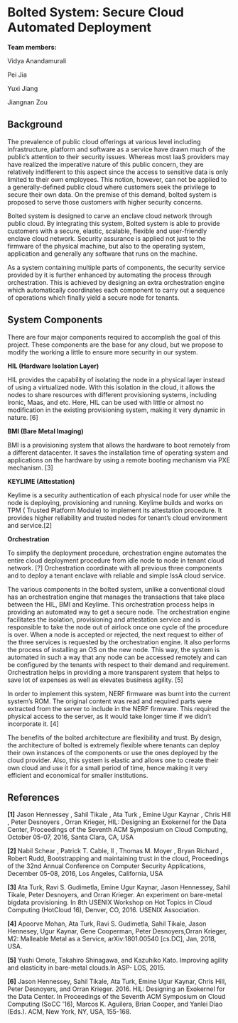 **Bolted System: Secure Cloud Automated Deployment**
=========================

**Team members:**

Vidya Anandamurali

Pei Jia

Yuxi Jiang

Jiangnan Zou

## **Background**

The prevalence of public cloud offerings at various level including infrastructure, platform and software as a service have drawn much of the public’s attention to their security issues. Whereas most IaaS providers may have realized the imperative nature of this public concern, they are relatively indifferent to this aspect since the access to sensitive data is only limited to their own employees. This notion, however, can not be applied to a generally-defined public cloud where customers seek the privilege to secure their own data. On the premise of this demand, bolted system is proposed to serve those customers with higher security concerns.

Bolted system is designed to carve an enclave cloud network through public cloud. By integrating this system, Bolted system is able to provide customers with a secure, elastic, scalable, flexible and user-friendly enclave cloud network. Security assurance is applied not just to the firmware of the physical machine, but also to the operating system, application and generally any software that runs on the machine.

As a system containing multiple parts of components, the security service provided by it is further enhanced by automating the process through orchestration. This is achieved by designing an extra orchestration engine which automatically coordinates each component to carry out a sequence of operations which finally yield a secure node for tenants.

## System Components

There are four major components required to accomplish the goal of this project. These components are the base for any cloud, but we propose to modify the working a little to ensure more security in our system.

**HIL (Hardware Isolation Layer)**

HIL provides the capability of isolating the node in a physical layer instead of using a virtualized node. With this isolation in the cloud, it allows the nodes to share resources with different provisioning systems, including Ironic, Maas, and etc. Here, HIL can be used with little or almost no modification in the existing provisioning system, making it very dynamic in nature. [6]

**BMI (Bare Metal Imaging)**

BMI is a provisioning system that allows the hardware to boot remotely from a different datacenter. It saves the installation time of operating system and applications on the hardware by using a remote booting mechanism via PXE mechanism. [3]

**KEYLIME (Attestation)**

Keylime is a security authentication of each physical node for user while the node is deploying, provisioning and running. Keylime builds and works on TPM ( Trusted Platform Module)  to implement its attestation procedure. It provides higher reliability and trusted nodes for tenant’s cloud environment and service.[2]

**Orchestration**

To simplify the deployment procedure, orchestration engine automates the entire cloud deployment procedure from idle node to node in tenant cloud network. [?] Orchestration coordinate with all previous three components and to deploy a tenant enclave with reliable and simple IssA cloud service.

The various components in the bolted system, unlike a conventional cloud has an orchestration engine that manages the transactions that take place between the HIL, BMI and Keylime. This orchestration process helps in providing an automated way to get a secure node. The orchestration engine facilitates the isolation, provisioning and attestation service and is responsible to take the node out of airlock once one cycle of the procedure is over. When a node is accepted or rejected, the next request to either of the three services is requested by the orchestration engine. It also performs the process of installing an OS on the new node. This way, the system is automated in such a way that any node can be accessed remotely and can be configured by the tenants with respect to their demand and requirement. Orchestration helps in providing a more transparent system that helps to save lot of expenses as well as elevates business agility. [5]

In order to implement this system, NERF firmware was burnt into the current system’s ROM. The original content was read and required parts were extracted from the server to include in the NERF firmware. This required the physical access to the server, as it would take longer time if we didn’t incorporate it. [4]

The benefits of the bolted architecture are flexibility and trust. By design, the architecture of bolted is extremely flexible where tenants can deploy their own instances of the components or use the ones deployed by the cloud provider. Also, this system is elastic and allows one to create their own cloud and use it for a small period of time, hence making it very efficient and economical for smaller institutions. 

## **References**

**[1]** Jason Hennessey , Sahil Tikale , Ata Turk , Emine Ugur Kaynar , Chris Hill , Peter Desnoyers , Orran Krieger, HIL: Designing an Exokernel for the Data Center, Proceedings of the Seventh ACM Symposium on Cloud Computing, October 05-07, 2016, Santa Clara, CA, USA

**[2]** Nabil Schear , Patrick T. Cable, II , Thomas M. Moyer , Bryan Richard , Robert Rudd, Bootstrapping and maintaining trust in the cloud, Proceedings of the 32nd Annual Conference on Computer Security Applications, December 05-08, 2016, Los Angeles, California, USA

**[3]** Ata Turk, Ravi S. Gudimetla, Emine Ugur Kaynar, Jason Hennessey, Sahil Tikale, Peter Desnoyers, and Orran Krieger. An experiment on bare-metal bigdata provisioning. In 8th USENIX Workshop on Hot Topics in Cloud Computing (HotCloud 16), Denver, CO, 2016. USENIX Association.

**[4]** Apoorve Mohan, Ata Turk, Ravi S. Gudimetla, Sahil Tikale, Jason Hennesey, Ugur Kaynar, Gene Cooperman, Peter Desnoyers,Orran Krieger, M2: Malleable Metal as a Service, arXiv:1801.00540 [cs.DC], Jan, 2018, USA.

**[5]**  Yushi Omote, Takahiro Shinagawa, and Kazuhiko Kato.  Improving agility and elasticity in bare-metal clouds.In ASP- LOS, 2015.

**[6]** Jason Hennessey, Sahil Tikale, Ata Turk, Emine Ugur Kaynar, Chris Hill, Peter Desnoyers, and Orran Krieger. 2016. HIL: Designing an Exokernel for the Data Center. In Proceedings of the Seventh ACM Symposium on Cloud Computing (SoCC '16), Marcos K. Aguilera, Brian Cooper, and Yanlei Diao (Eds.). ACM, New York, NY, USA, 155-168. 

